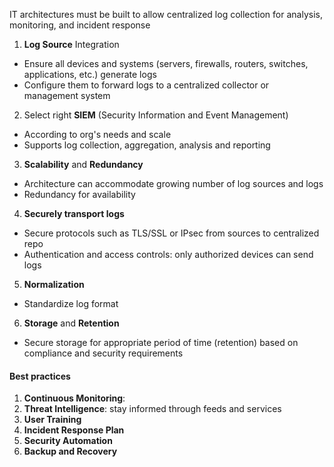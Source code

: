 IT architectures must be built to allow centralized log collection for analysis, monitoring, and incident response

1. **Log Source** Integration
- Ensure all devices and systems (servers, firewalls, routers, switches, applications, etc.) generate logs
- Configure them to forward logs to a centralized collector or management system
2. Select right **SIEM** (Security Information and Event Management)
- According to org's needs and scale
- Supports log collection, aggregation, analysis and reporting
3. **Scalability** and **Redundancy**
- Architecture can accommodate growing number of log sources and logs
- Redundancy for availability
4. **Securely transport logs**
- Secure protocols such as TLS/SSL or IPsec from sources to centralized repo
- Authentication and access controls: only authorized devices can send logs
5. **Normalization**
- Standardize log format
6. **Storage** and **Retention**
- Secure storage for appropriate period of time (retention) based on compliance and security requirements

#### Best practices
1. **Continuous Monitoring**:
2. **Threat Intelligence**: stay informed through feeds and services
3. **User Training**
4. **Incident Response Plan**
5. **Security Automation**
6. **Backup and Recovery**